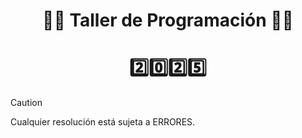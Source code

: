 <h1 align="center">👨‍💻 Taller de Programación 👨‍💻</h1>
<h1 align="center">2️⃣0️⃣2️⃣5️⃣</h1>

> [!CAUTION]
> Cualquier resolución está sujeta a ERRORES.
